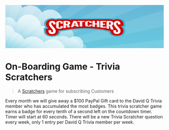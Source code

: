 ![What are Trivia Scratchers](images/gitImage.png)

# On-Boarding Game - Trivia Scratchers

> A [Scratchers](http://davidqtrivia.com/Scratchers/) game for subscribing Customers

Every month we will give away a $100 PayPal Gift card to the David Q Trivia member who has accumulated the most badges. This trivia scratcher game earns a badge for every tenth of a second left on the countdown timer. Timer will start at 60 seconds. There will be a new Trivia Scratcher question every week, only 1 entry per David Q Trivia member per week.
